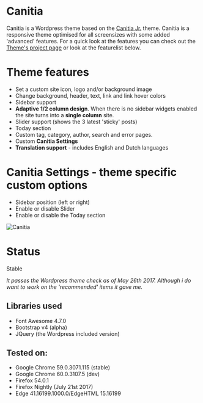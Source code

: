 Canitia
==================
Canitia is a Wordpress theme based on the [Canitia Jr.](https://github.com/boumannm/canitia-jr) theme. Canitia is a responsive theme optimised for all screensizes with some added 'advanced' features. For a quick look at the features you can check out the [Theme's project page](http://michaelboumann.info/collection/#canitiawp) or look at the featurelist below.

# Theme features
- Set a custom site icon, logo and/or background image
- Change background, header, text, link and link hover colors
- Sidebar support
- **Adaptive 1/2 column design**. When there is no sidebar widgets enabled the site turns into a **single column** site.
- Slider support (shows the 3 latest 'sticky' posts)
- Today section
- Custom tag, category, author, search and error pages. 
- Custom **Canitia Settings**
- **Translation support** - includes English and Dutch languages

# Canitia Settings - theme specific custom options
- Sidebar position (left or right)
- Enable or disable Slider
- Enable or disable the Today section

![Canitia](https://github.com/boumannm/canitia/blob/master/screenshot.png)

# Status
Stable

*It passes the Wordpress theme check as of May 26th 2017. Although i do want to work on the 'recommended' items it gave me.*

## Libraries used
- Font Awesome 4.7.0
- Bootstrap v4 (alpha)
- JQuery (the Wordpress included version)

## Tested on:
- Google Chrome 59.0.3071.115 (stable)
- Google Chrome 60.0.3107.5 (dev)
- Firefox 54.0.1
- Firefox Nightly (July 21st 2017)
- Edge 41.16199.1000.0/EdgeHTML 15.16199